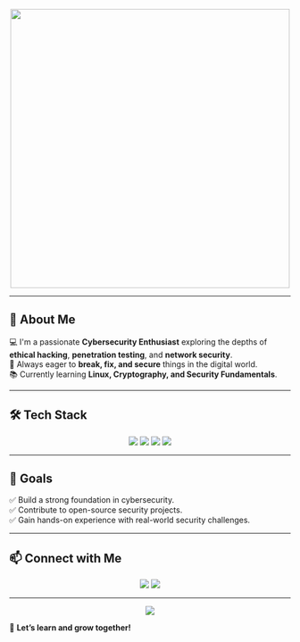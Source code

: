 <div align="center">

</div>

<p align="center">
  <img src="https://media.giphy.com/media/qgQUggAC3Pfv687qPC/giphy.gif" width="500">
</p>

---

## 🚀 About Me  
💻 I'm a passionate **Cybersecurity Enthusiast** exploring the depths of **ethical hacking**, **penetration testing**, and **network security**.  
🔎 Always eager to **break, fix, and secure** things in the digital world.  
📚 Currently learning **Linux, Cryptography, and Security Fundamentals**.  

---

## 🛠️ Tech Stack  
<p align="center">
  <img src="https://img.shields.io/badge/Python-3776AB?style=for-the-badge&logo=python&logoColor=white">
  <img src="https://img.shields.io/badge/C-A8B9CC?style=for-the-badge&logo=c&logoColor=black">
  <img src="https://img.shields.io/badge/HTML-E34F26?style=for-the-badge&logo=html5&logoColor=white">
  <img src="https://img.shields.io/badge/Linux-FCC624?style=for-the-badge&logo=linux&logoColor=black">
</p>

---

## 📌 Goals  
✅ Build a strong foundation in cybersecurity.  
✅ Contribute to open-source security projects.  
✅ Gain hands-on experience with real-world security challenges.  

---

## 📫 Connect with Me  
<p align="center">
  <a href="https://github.com/your-github-profile"><img src="https://img.shields.io/badge/GitHub-100000?style=for-the-badge&logo=github&logoColor=white"></a>
  <a href="engrjeet98@gmail.com"><img src="https://img.shields.io/badge/Email-D14836?style=for-the-badge&logo=gmail&logoColor=white"></a>
</p>

---

<p align="center">
  <img src="https://komarev.com/ghpvc/?username=your-github-profile&style=for-the-badge">
</p>

🚀 **Let’s learn and grow together!**
